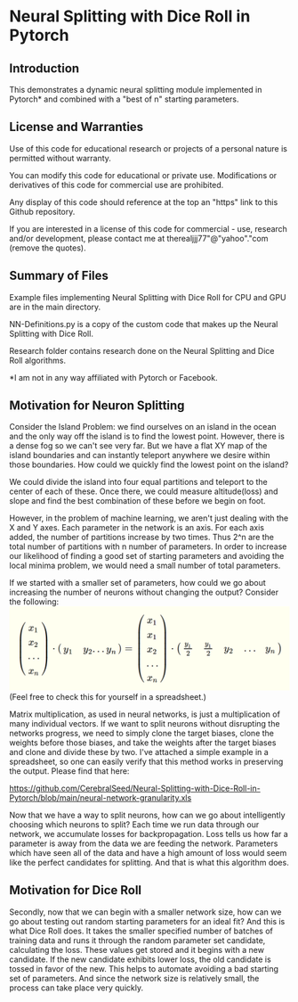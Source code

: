 # Neural Splitting with Dice Roll in Pytorch
## Introduction
This demonstrates a dynamic neural splitting module implemented in Pytorch* and combined with a "best of n" starting parameters. 

## License and Warranties
Use of this code for educational research or projects of a personal nature is permitted without warranty.

You can modify this code for educational or private use. Modifications or derivatives of this code for commercial use are prohibited.

Any display of this code should reference at the top an "https" link to this Github repository.

If you are interested in a license of this code for commercial - use, research and/or development, please contact me at therealjjj77"@"yahoo"."com (remove the quotes).

## Summary of Files
Example files implementing Neural Splitting with Dice Roll for CPU and GPU are in the main directory. 

NN-Definitions.py is a copy of the custom code that makes up the Neural Splitting with Dice Roll. 

Research folder contains research done on the Neural Splitting and Dice Roll algorithms. 

*I am not in any way affiliated with Pytorch or Facebook.

## Motivation for Neuron Splitting
Consider the Island Problem: we find ourselves on an island in the ocean and the only way off the island is to find the lowest point. However, there is a dense fog so we can't see very far. But we have a flat XY map of the island boundaries and can instantly teleport anywhere we desire within those boundaries. How could we quickly find the lowest point on the island? 

We could divide the island into four equal partitions and teleport to the center of each of these. Once there, we could measure altitude(loss) and slope and find the best combination of these before we begin on foot. 

However, in the problem of machine learning, we aren't just dealing with the X and Y axes. Each parameter in the network is an axis. For each axis added, the number of partitions increase by two times. Thus 2^n are the total number of partitions with n number of parameters. In order to increase our likelihood of finding a good set of starting parameters and avoiding the local minima problem, we would need a small number of total parameters. 

If we started with a smaller set of parameters, how could we go about increasing the number of neurons without changing the output? Consider the following:
![Vector Dot Product Identity](https://github.com/CerebralSeed/Neural-Splitting-with-Dice-Roll-in-Pytorch/blob/main/matrix-dot-identity2.png)
(Feel free to check this for yourself in a spreadsheet.)

Matrix multiplication, as used in neural networks, is just a multiplication of many individual vectors. If we want to split neurons without disrupting the networks progress, we need to simply clone the target biases, clone the weights before those biases, and take the weights after the target biases and clone and divide these by two. I've attached a simple example in a spreadsheet, so one can easily verify that this method works in preserving the output. Please find that here:

https://github.com/CerebralSeed/Neural-Splitting-with-Dice-Roll-in-Pytorch/blob/main/neural-network-granularity.xls

Now that we have a way to split neurons, how can we go about intelligently choosing which neurons to split? Each time we run data through our network, we accumulate losses for backpropagation. Loss tells us how far a parameter is away from the data we are feeding the network. Parameters which have seen all of the data and have a high amount of loss would seem like the perfect candidates for splitting. And that is what this algorithm does. 

## Motivation for Dice Roll
Secondly, now that we can begin with a smaller network size, how can we go about testing out random starting parameters for an ideal fit? And this is what Dice Roll does. It takes the smaller specified number of batches of training data and runs it through the random parameter set candidate, calculating the loss. These values get stored and it begins with a new candidate. If the new candidate exhibits lower loss, the old candidate is tossed in favor of the new. This helps to automate avoiding a bad starting set of parameters. And since the network size is relatively small, the process can take place very quickly. 
